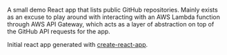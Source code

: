 A small demo React app that lists public GitHub repositories. Mainly exists as an excuse to play around with interacting with an AWS Lambda function through AWS API Gateway, which acts as a layer of abstraction on top of the GitHub API requests for the app.

Initial react app generated with [create-react-app](https://github.com/facebook/create-react-app).
